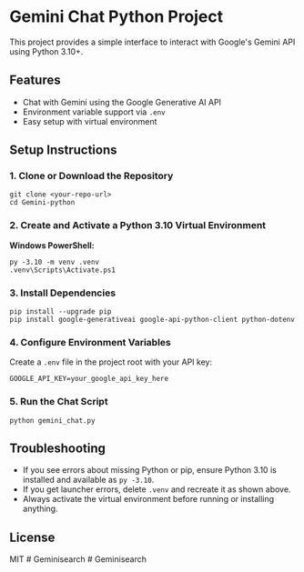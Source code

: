 # Gemini Chat Python Project

This project provides a simple interface to interact with Google's Gemini API using Python 3.10+.

## Features
- Chat with Gemini using the Google Generative AI API
- Environment variable support via `.env`
- Easy setup with virtual environment

## Setup Instructions

### 1. Clone or Download the Repository

```
git clone <your-repo-url>
cd Gemini-python
```

### 2. Create and Activate a Python 3.10 Virtual Environment

**Windows PowerShell:**
```
py -3.10 -m venv .venv
.venv\Scripts\Activate.ps1
```

### 3. Install Dependencies

```
pip install --upgrade pip
pip install google-generativeai google-api-python-client python-dotenv
```

### 4. Configure Environment Variables

Create a `.env` file in the project root with your API key:

```
GOOGLE_API_KEY=your_google_api_key_here
```

### 5. Run the Chat Script

```
python gemini_chat.py
```

## Troubleshooting
- If you see errors about missing Python or pip, ensure Python 3.10 is installed and available as `py -3.10`.
- If you get launcher errors, delete `.venv` and recreate it as shown above.
- Always activate the virtual environment before running or installing anything.

## License
MIT
#   G e m i n i s e a r c h  
 #   G e m i n i s e a r c h  
 